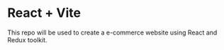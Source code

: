 # React + Vite

This repo will be used to create a e-commerce website using React and Redux toolkit.
